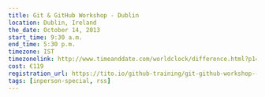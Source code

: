 ```yaml
---
title: Git & GitHub Workshop - Dublin
location: Dublin, Ireland
the_date: October 14, 2013
start_time: 9:30 a.m.
end_time: 5:30 p.m.
timezone: IST
timezonelink: http://www.timeanddate.com/worldclock/difference.html?p1=78
cost: €119
registration_url: https://tito.io/github-training/git-github-workshop---dublin
tags: [inperson-special, rss]
---
```

